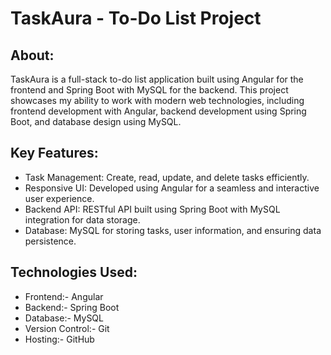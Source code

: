 # TaskAura - To-Do List Project

## About:
TaskAura is a full-stack to-do list application built using Angular for the frontend and Spring Boot with MySQL for the backend. This project showcases my ability to work with modern web technologies, including frontend development with Angular, backend development using Spring Boot, and database design using MySQL.

## Key Features:
- Task Management: Create, read, update, and delete tasks efficiently.
- Responsive UI: Developed using Angular for a seamless and interactive user experience.
- Backend API: RESTful API built using Spring Boot with MySQL integration for data storage.
- Database: MySQL for storing tasks, user information, and ensuring data persistence.


## Technologies Used:
- Frontend:- Angular
- Backend:- Spring Boot
- Database:- MySQL
- Version Control:- Git
- Hosting:- GitHub






